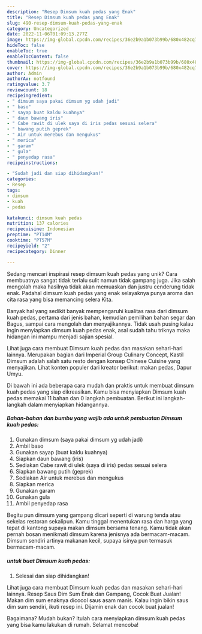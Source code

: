 ```yaml
---
description: "Resep Dimsum kuah pedas yang Enak"
title: "Resep Dimsum kuah pedas yang Enak"
slug: 490-resep-dimsum-kuah-pedas-yang-enak
category: Uncategorized
date: 2022-11-06T01:09:13.277Z
image: https://img-global.cpcdn.com/recipes/36e2b9a1b073b99b/680x482cq70/dimsum-kuah-pedas-foto-resep-utama.jpg
hideToc: false
enableToc: true
enableTocContent: false
thumbnail: https://img-global.cpcdn.com/recipes/36e2b9a1b073b99b/680x482cq70/dimsum-kuah-pedas-foto-resep-utama.jpg
cover: https://img-global.cpcdn.com/recipes/36e2b9a1b073b99b/680x482cq70/dimsum-kuah-pedas-foto-resep-utama.jpg
author: Admin
authorAv: notfound
ratingvalue: 3.7
reviewcount: 18
recipeingredient:
- " dimsum saya pakai dimsum yg udah jadi"
- " baso"
- " sayap buat kaldu kuahnya"
- " daun bawang iris"
- " Cabe rawit di ulek saya di iris pedas sesuai selera"
- " bawang putih geprek"
- " Air untuk merebus dan mengukus"
- " merica"
- " garam"
- " gula"
- " penyedap rasa"
recipeinstructions:

- "Sudah jadi dan siap dihidangkan!"
categories:
- Resep
tags:
- dimsum
- kuah
- pedas

katakunci: dimsum kuah pedas 
nutrition: 137 calories
recipecuisine: Indonesian
preptime: "PT14M"
cooktime: "PT57M"
recipeyield: "2"
recipecategory: Dinner

---
```





Sedang mencari inspirasi resep dimsum kuah pedas yang unik? Cara membuatnya sangat tidak terlalu sulit namun tidak gampang juga. Jika salah mengolah maka hasilnya tidak akan memuaskan dan justru cenderung tidak enak. Padahal dimsum kuah pedas yang enak selayaknya punya aroma dan cita rasa yang bisa memancing selera Kita.





Banyak hal yang sedikit banyak mempengaruhi kualitas rasa dari dimsum kuah pedas, pertama dari jenis bahan, kemudian pemilihan bahan segar dan Bagus, sampai cara mengolah dan menyajikannya. Tidak usah pusing kalau ingin menyiapkan dimsum kuah pedas enak,      asal sudah tahu triknya maka hidangan ini mampu menjadi sajian spesial.














Lihat juga cara membuat Dimsum kuah pedas dan masakan sehari-hari lainnya. Merupakan bagian dari Imperial Group Culinary Concept, Kastil Dimsum adalah salah satu resto dengan konsep Chinese Cuisine yang menyajikan. Lihat konten populer dari kreator berikut: makan pedas, Dapur Umyu.






Di bawah ini ada beberapa cara mudah dan praktis untuk membuat dimsum kuah pedas yang siap dikreasikan. Kamu bisa menyiapkan Dimsum kuah pedas memakai 11 bahan dan 0 langkah pembuatan. Berikut ini langkah-langkah dalam menyiapkan hidangannya.

<!--inarticleads1-->

##### Bahan-bahan dan bumbu yang wajib ada untuk pembuatan Dimsum kuah pedas:

1. Gunakan  dimsum (saya pakai dimsum yg udah jadi)
1. Ambil  baso
1. Gunakan  sayap (buat kaldu kuahnya)
1. Siapkan  daun bawang (iris)
1. Sediakan  Cabe rawit di ulek (saya di iris) pedas sesuai selera
1. Siapkan  bawang putih (geprek)
1. Sediakan  Air untuk merebus dan mengukus
1. Siapkan  merica
1. Gunakan  garam
1. Gunakan  gula
1. Ambil  penyedap rasa


Begitu pun dimsum yang gampang dicari seperti di warung tenda atau sekelas restoran sekalipun. Kamu tinggal menentukan rasa dan harga yang tepat di kantong supaya makan dimsum bersama tenang. Kamu tidak akan pernah bosan menikmati dimsum karena jenisnya ada bermacam-macam. Dimsum sendiri artinya makanan kecil, supaya isinya pun termasuk bermacam-macam. 

<!--inarticleads2-->

#####  untuk buat Dimsum kuah pedas:


1. Selesai dan siap dihidangkan!

Lihat juga cara membuat Dimsum kuah pedas dan masakan sehari-hari lainnya. Resep Saus Dim Sum Enak dan Gampang, Cocok Buat Jualan! Makan dim sum enaknya dicocol saus asam manis. Kalau ingin bikin saus dim sum sendiri, ikuti resep ini. Dijamin enak dan cocok buat jualan! 

Bagaimana? Mudah bukan? Itulah cara menyiapkan dimsum kuah pedas yang bisa kamu lakukan di rumah. Selamat mencoba!
